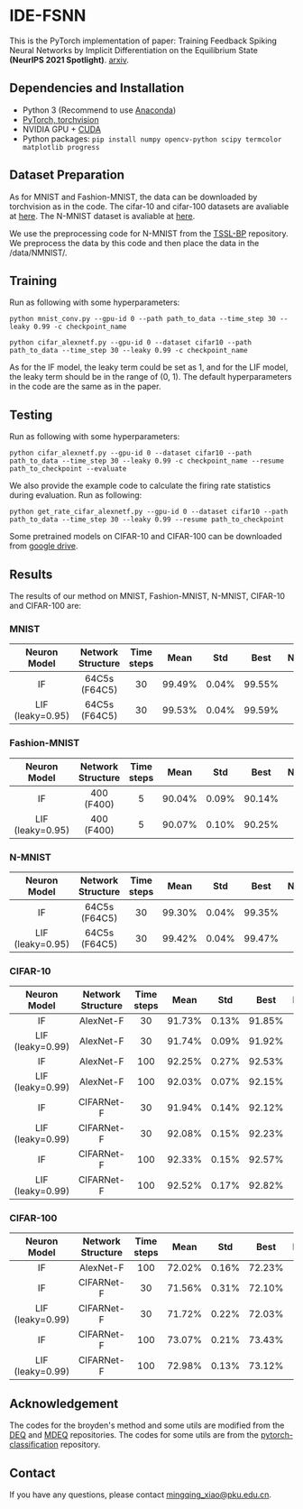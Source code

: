 # IDE-FSNN
This is the PyTorch implementation of paper: Training Feedback Spiking Neural Networks by Implicit Differentiation on the Equilibrium State **(NeurIPS 2021 Spotlight)**. [arxiv](https://arxiv.org/abs/2109.14247).

## Dependencies and Installation
- Python 3 (Recommend to use [Anaconda](https://www.anaconda.com/download/#linux))
- [PyTorch, torchvision](https://pytorch.org/)
- NVIDIA GPU + [CUDA](https://developer.nvidia.com/cuda-downloads)
- Python packages: `pip install numpy opencv-python scipy termcolor matplotlib progress`

## Dataset Preparation
As for MNIST and Fashion-MNIST, the data can be downloaded by torchvision as in the code. The cifar-10 and cifar-100 datasets are avaliable at [here](https://www.cs.toronto.edu/~kriz/cifar.html). The N-MNIST dataset is avaliable at [here](https://www.garrickorchard.com/datasets/n-mnist).

We use the preprocessing code for N-MNIST from the [TSSL-BP](https://github.com/stonezwr/TSSL-BP/tree/master/preprocessing/NMNIST) repository. We preprocess the data by this code and then place the data in the /data/NMNIST/.

## Training
Run as following with some hyperparameters:

	python mnist_conv.py --gpu-id 0 --path path_to_data --time_step 30 --leaky 0.99 -c checkpoint_name

	python cifar_alexnetf.py --gpu-id 0 --dataset cifar10 --path path_to_data --time_step 30 --leaky 0.99 -c checkpoint_name

As for the IF model, the leaky term could be set as 1, and for the LIF model, the leaky term should be in the range of (0, 1). The default hyperparameters in the code are the same as in the paper.

## Testing
Run as following with some hyperparameters:

	python cifar_alexnetf.py --gpu-id 0 --dataset cifar10 --path path_to_data --time_step 30 --leaky 0.99 -c checkpoint_name --resume path_to_checkpoint --evaluate

We also provide the example code to calculate the firing rate statistics during evaluation. Run as following:

	python get_rate_cifar_alexnetf.py --gpu-id 0 --dataset cifar10 --path path_to_data --time_step 30 --leaky 0.99 --resume path_to_checkpoint

Some pretrained models on CIFAR-10 and CIFAR-100 can be downloaded from [google drive](https://drive.google.com/drive/folders/1ODzSMLSG9yh6plLjgtJyBAanIuDY54EP?usp=sharing).

## Results
The results of our method on MNIST, Fashion-MNIST, N-MNIST, CIFAR-10 and CIFAR-100 are:

### MNIST
| Neuron Model | Network Structure | Time steps | Mean | Std | Best | Neurons | Params |
| :-----------------------: | :-----: | :-----: | :----: | :-----: | :------: | :--------: | :-----: |
| IF | 64C5s (F64C5) | 30 | 99.49% | 0.04% | 99.55% | 13K | 229K |
| LIF (leaky=0.95) | 64C5s (F64C5) | 30 | 99.53% | 0.04% | 99.59% | 13K | 229K |

### Fashion-MNIST
| Neuron Model | Network Structure | Time steps | Mean | Std | Best | Neurons | Params |
| :-----------------------: | :-----: | :-----: | :----: | :-----: | :------: | :--------: | :-----: |
| IF | 400 (F400) | 5 | 90.04% | 0.09% | 90.14% | 1.2K | 478K |
| LIF (leaky=0.95) | 400 (F400) | 5 | 90.07% | 0.10% | 90.25% | 1.2K | 478K |

### N-MNIST
| Neuron Model | Network Structure | Time steps | Mean | Std | Best | Neurons | Params |
| :-----------------------: | :-----: | :-----: | :----: | :-----: | :------: | :--------: | :-----: |
| IF | 64C5s (F64C5) | 30 | 99.30% | 0.04% | 99.35% | 21K | 291K |
| LIF (leaky=0.95) | 64C5s (F64C5) | 30 | 99.42% | 0.04% | 99.47% | 21K | 291K |

### CIFAR-10
| Neuron Model | Network Structure | Time steps | Mean | Std | Best | Neurons | Params |
| :-----------------------: | :-----: | :-----: | :----: | :-----: | :------: | :--------: | :-----: |
| IF | AlexNet-F | 30 | 91.73% | 0.13% | 91.85% | 159K | 3.7M |
| LIF (leaky=0.99) | AlexNet-F | 30 | 91.74% | 0.09% | 91.92% | 159K | 3.7M |
| IF | AlexNet-F | 100 | 92.25% | 0.27% | 92.53% | 159K | 3.7M |
| LIF (leaky=0.99) | AlexNet-F | 100 | 92.03% | 0.07% | 92.15% | 159K | 3.7M |
| IF | CIFARNet-F | 30 | 91.94% | 0.14% | 92.12% | 232K | 11.8M |
| LIF (leaky=0.99) | CIFARNet-F | 30 | 92.08% | 0.15% | 92.23% | 232K | 11.8M |
| IF | CIFARNet-F | 100 | 92.33% | 0.15% | 92.57% | 232K | 11.8M |
| LIF (leaky=0.99) | CIFARNet-F | 100 | 92.52% | 0.17% | 92.82% | 232K | 11.8M |

### CIFAR-100
| Neuron Model | Network Structure | Time steps | Mean | Std | Best | Neurons | Params |
| :-----------------------: | :-----: | :-----: | :----: | :-----: | :------: | :--------: | :-----: |
| IF | AlexNet-F | 100 | 72.02% | 0.16% | 72.23% | 159K | 5.2M |
| IF | CIFARNet-F | 30 | 71.56% | 0.31% | 72.10% | 232K | 14.8M |
| LIF (leaky=0.99) | CIFARNet-F | 30 | 71.72% | 0.22% | 72.03% | 232K | 14.8M |
| IF | CIFARNet-F | 100 | 73.07% | 0.21% | 73.43% | 232K | 14.8M |
| LIF (leaky=0.99) | CIFARNet-F | 100 | 72.98% | 0.13% | 73.12% | 232K | 14.8M |

## Acknowledgement

The codes for the broyden's method and some utils are modified from the [DEQ](https://github.com/locuslab/deq) and [MDEQ](https://github.com/locuslab/mdeq) repositories. The codes for some utils are from the [pytorch-classification](https://github.com/bearpaw/pytorch-classification) repository.

## Contact
If you have any questions, please contact <mingqing_xiao@pku.edu.cn>.
